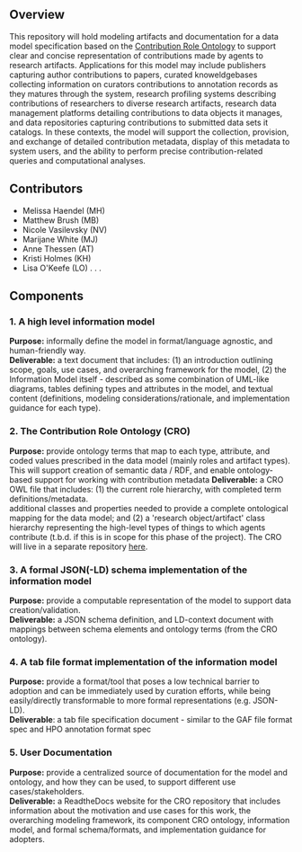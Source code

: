 ## Overview
This repository will hold modeling artifacts and documentation for a data model specification based on the [Contribution Role Ontology](https://github.com/data2health/contributor-role-ontology) to support clear and concise representation of contributions made by agents to research artifacts. Applications for this model may include publishers capturing author contributions to papers, curated knoweldgebases collecting information on curators contributions to annotation records as they matures through the system, research profiling systems describing contributions of researchers to diverse research artifacts, research data management platforms detailing contributions to data objects it manages, and data repositories capturing contributions to submitted data sets it catalogs. In these contexts, the model will support the collection, provision, and exchange of detailed contribution metadata, display of this metadata to system users, and the ability to perform precise contribution-related queries and computational analyses.

## Contributors
- Melissa Haendel (MH)
- Matthew Brush (MB)
- Nicole Vasilevsky (NV)
- Marijane White (MJ)
- Anne Thessen (AT)
- Kristi Holmes (KH)
- Lisa O'Keefe (LO)
. . .

## Components

### 1. A high level information model
**Purpose:** informally define the model in format/language agnostic, and human-friendly way.  
**Deliverable:** a text document that includes: (1) an introduction outlining scope, goals, use cases, and overarching framework for the model, (2) the Information Model itself - described as some combination of UML-like diagrams, tables defining types and attributes in the model, and textual content (definitions, modeling considerations/rationale, and implementation guidance for each type).

### 2. The Contribution Role Ontology (CRO)
**Purpose:** provide ontology terms that map to each type, attribute, and coded values prescribed in the data model (mainly roles and artifact types). This will support creation of semantic data / RDF, and enable ontology-based support for working with contribution metadata
**Deliverable:** a CRO OWL file that includes: (1) the current role hierarchy, with completed term definitions/metadata.  
additional classes and properties needed to provide a complete ontological mapping for the data model; and (2) 
a 'research object/artifact' class hierarchy representing the high-level types of things to which agents contribute (t.b.d. if this is in scope for this phase of the project). The CRO will live in a separate repository [here](https://github.com/data2health/contributor-role-ontology).

### 3. A formal JSON(-LD) schema implementation of the information model
**Purpose:** provide a computable representation of the model to support data creation/validation.  
**Deliverable:** a JSON schema definition, and LD-context document with mappings between schema elements and ontology terms (from the CRO ontology).

### 4. A tab file format implementation of the information model
**Purpose:** provide a format/tool that poses a low technical barrier to adoption and  can be immediately used by curation efforts, while being easily/directly transformable to more formal representations (e.g. JSON-LD).  
**Deliverable**: a tab file specification document - similar to the GAF file format spec and HPO annotation format spec

### 5. User Documentation
**Purpose:** provide a centralized source of documentation for the model and ontology, and how they can be used, to support different use cases/stakeholders.  
**Deliverable:** a ReadtheDocs website for the CRO repository that includes information about the motivation and use cases for this work, the overarching modeling framework, its component CRO ontology, information model, and formal schema/formats, and implementation guidance for adopters.
